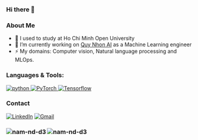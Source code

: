 ### Hi there 👋
<h3>About Me</h3>

- 🌱 I used to study at Ho Chi Minh Open University
- 🔭 I’m currently working on [Quy Nhon AI](https://quynhon.ai/) as a Machine Learning engineer
- ⚡ My domains: Computer vision, Natural language processing and MLOps.

<h3 align="left">Languages & Tools:</h3>

<p align="left">

<a href="https://www.python.org" target="_blank"> <img src="https://img.shields.io/badge/Python-14354C?style=for-the-badge&logo=python&logoColor=white" alt="python" /> </a>
<a href="https://pytorch.org/" target="_blank"> <img alt="PyTorch" src="https://img.shields.io/badge/PyTorch-%23EE4C2C.svg?style=for-the-badge&logo=PyTorch&logoColor=white" />
<a href="https://www.tensorflow.org/" target="_blank"> <img alt="Tensorflow" src="https://img.shields.io/badge/TensorFlow-%23FF6F00.svg?style=for-the-badge&logo=TensorFlow&logoColor=white" /> 
</a>

</p>

<h3>Contact</h3>
<p>
<p>
  <a href="https://www.linkedin.com/in/namnd00/" target="_blank"><img alt="LinkedIn" src="https://img.shields.io/badge/linkedin-%230077B5.svg?&style=for-the-badge&logo=linkedin&logoColor=white" /></a>
  <a href="mailto:nam.nd.00@gmail.com"> <img alt="Gmail" src="https://img.shields.io/badge/Gmail-D14836?style=for-the-badge&logo=gmail&logoColor=white" />
     </a>
</p>
<h3>
<img align="left" src="https://github-readme-stats.vercel.app/api/top-langs/?username=namnd00&layout=compact&hide=html&theme=onedark" alt="nam-nd-d3" />
</h3>
<h3>
<img align="left" src="https://github-readme-stats.vercel.app/api?username=namnd00&show_icons=true&theme=onedark" alt="nam-nd-d3" />
</h3>

